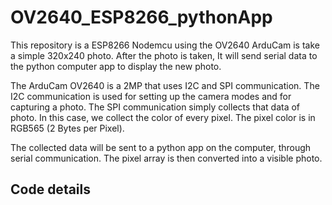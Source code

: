 # OV2640_ESP8266_pythonApp
This repository is a ESP8266 Nodemcu using the OV2640 ArduCam is take a simple 320x240 photo. After the photo is taken, It will send serial data to the python computer app to display the new photo. 

The ArduCam OV2640 is a 2MP that uses I2C and SPI communication.
The I2C communication is used for setting up the camera modes and for capturing a photo.
The SPI communication simply collects that data of photo. In this case, we collect the color of every pixel.
The pixel color is in RGB565 (2 Bytes per Pixel).

The collected data will be sent to a python app on the computer, through serial communication. 
The pixel array is then converted into a visible photo. 

## Code details

